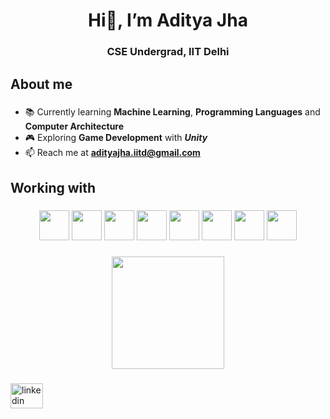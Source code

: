 <h1 align="center">Hi👋, I’m Aditya Jha</h1>
<h3 align="center">CSE Undergrad, IIT Delhi</h3>

<h2 align="left">About me</h2>

###

- 📚 Currently learning **Machine Learning**, **Programming Languages** and **Computer Architecture**
- 🎮 Exploring **Game Development** with ***Unity***
- 📫 Reach me at **adityajha.iitd@gmail.com**

###

<h2 align="left">Working with</h2>

###

<div align="center">
  <img src="https://cdn.jsdelivr.net/gh/devicons/devicon/icons/c/c-original.svg" height="48"  />
  <img src="https://cdn.jsdelivr.net/gh/devicons/devicon/icons/cplusplus/cplusplus-original.svg" height="48" />
  <img src="https://cdn.jsdelivr.net/gh/devicons/devicon/icons/python/python-original.svg" height="48" />
  <img src="https://cdn.jsdelivr.net/gh/devicons/devicon/icons/ocaml/ocaml-original.svg" height="48" />  
  <img src="https://cdn.jsdelivr.net/gh/devicons/devicon/icons/html5/html5-original.svg" height="48" />  
  <img src="https://cdn.jsdelivr.net/gh/devicons/devicon/icons/css3/css3-original.svg" height="48" />  
  <img src="https://cdn.jsdelivr.net/gh/devicons/devicon/icons/linux/linux-original.svg" height="48" />  
  <img src="https://cdn.jsdelivr.net/gh/devicons/devicon/icons/vim/vim-original.svg" height="48" />
</div>

###

<div align="center">
  <img src="https://github-readme-stats.vercel.app/api/top-langs?username=adityjha0&locale=en&hide_title=false&layout=compact&card_width=320&langs_&theme=dracula&hide_border=false&order=2" height="180"  />
</div>

###

<div align="left">
  <a href="https://www.linkedin.com/in/adityajha-iitd/" target="_blank">
    <img src="https://raw.githubusercontent.com/maurodesouza/profile-readme-generator/master/src/assets/icons/social/linkedin/default.svg" width="52" height="40" alt="linkedin logo"  />
  </a>
</div>

###
